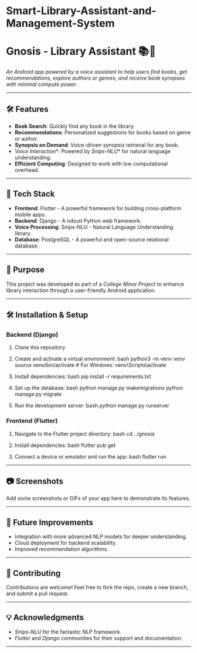 # Smart-Library-Assistant-and-Management-System

# Gnosis - Library Assistant 📚🤖

*An Android app powered by a voice assistant to help users find books, get recommendations, explore authors or genres, and receive book synopses with minimal compute power.*

---

## 🛠️ Features
- **Book Search**: Quickly find any book in the library.
- **Recommendations**: Personalized suggestions for books based on genre or author.
- **Synopsis on Demand**: Voice-driven synopsis retrieval for any book.
- *Voice Interaction**: Powered by *Snips-NLU** for natural language understanding.
- **Efficient Computing**: Designed to work with low computational overhead.

---

## 📂 Tech Stack
- **Frontend**: Flutter - A powerful framework for building cross-platform mobile apps.
- **Backend**: Django - A robust Python web framework.
- **Voice Processing**: Snips-NLU - Natural Language Understanding library.
- **Database**: PostgreSQL - A powerful and open-source relational database.

---

## 🎯 Purpose
This project was developed as part of a *College Minor Project* to enhance library interaction through a user-friendly Android application.

---

## 🛠️ Installation & Setup

### Backend (Django)
1. Clone this repository
   
2. Create and activate a virtual environment:
   bash
   python3 -m venv venv
   source venv/bin/activate   # For Windows: venv\Scripts\activate
   
3. Install dependencies:
   bash
   pip install -r requirements.txt
   
4. Set up the database:
   bash
   python manage.py makemigrations
   python manage.py migrate
   
5. Run the development server:
   bash
   python manage.py runserver
   

### Frontend (Flutter)
1. Navigate to the Flutter project directory:
   bash
   cd ../gnosis
   
2. Install dependencies:
   bash
   flutter pub get
   
3. Connect a device or emulator and run the app:
   bash
   flutter run
   

---

## 📷 Screenshots
Add some screenshots or GIFs of your app here to demonstrate its features.

---

## 🚀 Future Improvements
- Integration with more advanced NLP models for deeper understanding.
- Cloud deployment for backend scalability.
- Improved recommendation algorithms.

---

## 🙌 Contributing
Contributions are welcome! Feel free to fork the repo, create a new branch, and submit a pull request.

---

## 💡 Acknowledgments
- *Snips-NLU* for the fantastic NLP framework.
- *Flutter* and *Django* communities for their support and documentation.

---
